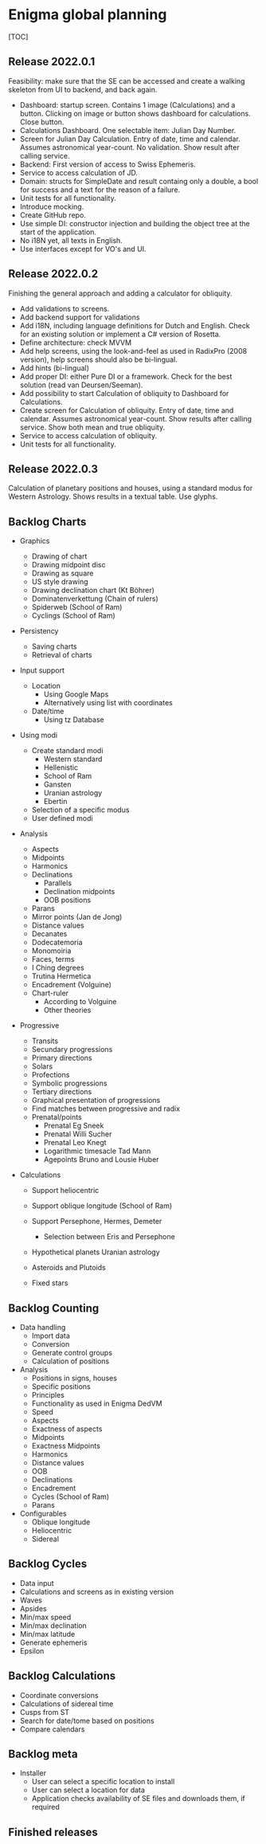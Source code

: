 # Enigma global planning

[TOC]



## Release 2022.0.1

Feasibility: make sure that the SE can be accessed and create a walking skeleton from UI to backend, and back again.

- Dashboard: startup screen. Contains 1 image (Calculations) and a button. Clicking on image or button shows dashboard for calculations. Close button.
- Calculations Dashboard. One selectable item: Julian Day Number.
- Screen for Julian Day Calculation. Entry of date, time and calendar. Assumes astronomical year-count. No validation. Show result after calling service.
- Backend: First version of access to Swiss Ephemeris.
- Service to access calculation of JD.
- Domain: structs for SimpleDate and result containg only a double, a bool for success and a text for the reason of a failure.
- Unit tests for all functionality.
- Introduce mocking.
- Create GitHub repo.
- Use simple DI: constructor injection and building the object tree at the start of the application.
- No i18N yet, all texts in English.
- Use interfaces except for VO's and UI.

## Release 2022.0.2

Finishing the general approach and adding a calculator for obliquity.

- Add validations to screens.
- Add backend support for validations
- Add i18N, including language definitions for Dutch and English. Check for an existing solution or implement a C# version of Rosetta.
- Define architecture: check MVVM
- Add help screens, using the look-and-feel as used in RadixPro (2008 version), help screens should also be bi-lingual.
- Add hints (bi-lingual)
- Add proper DI: either Pure DI or a framework. Check for the best solution (read van Deursen/Seeman).
- Add possibility to start Calculation of obliquity to Dashboard for Calculations.
- Create screen for Calculation of obliquity. Entry of date, time and calendar. Assumes astronomical year-count. Show results after calling service. Show both mean and true obliquity.
- Service to access calculation of obliquity.
- Unit tests for all functionality.

## Release 2022.0.3

Calculation of planetary positions and houses, using a standard modus for Western Astrology. Shows results in a textual table. Use glyphs.

## Backlog Charts

- Graphics

  - Drawing of chart
  - Drawing midpoint disc
  - Drawing as square
  - US style drawing
  - Drawing declination chart (Kt Böhrer)
  - Dominatenverkettung (Chain of rulers)
  - Spiderweb (School of Ram)
  - Cyclings (School of Ram)

- Persistency

  - Saving charts
  - Retrieval of charts

- Input support

  - Location
    - Using Google Maps
    - Alternatively using list with coordinates
  - Date/time
    - Using tz Database

- Using modi

  - Create standard modi
    - Western standard
    - Hellenistic
    - School of Ram
    - Gansten
    - Uranian astrology
    - Ebertin
  - Selection of a specific modus
  - User defined modi

- Analysis

  - Aspects
  - Midpoints
  - Harmonics
  - Declinations
    - Parallels
    - Declination midpoints
    - OOB positions
  - Parans
  - Mirror points (Jan de Jong)
  - Distance values
  - Decanates
  - Dodecatemoria
  - Monomoiria
  - Faces, terms
  - I Ching degrees
  - Trutina Hermetica
  - Encadrement (Volguine)
  - Chart-ruler
    - According to Volguine
    - Other theories

- Progressive

  - Transits
  - Secundary progressions
  - Primary directions
  - Solars
  - Profections
  - Symbolic progressions
  - Tertiary directions
  - Graphical presentation of progressions
  - Find matches between progressive and radix
  - Prenatal/points
    - Prenatal Eg Sneek
    - Prenatal Willi Sucher
    - Prenatal Leo Knegt
    - Logarithmic timesacle Tad Mann
    - Agepoints Bruno and Lousie Huber

- Calculations

  - Support heliocentric

  - Support oblique longitude (School of Ram)

  - Support Persephone, Hermes, Demeter

    - Selection between Eris and Persephone

  - Hypothetical planets Uranian astrology

  - Asteroids and Plutoids

  - Fixed stars

    

## Backlog Counting

- Data handling
  - Import data
  - Conversion
  - Generate control groups
  - Calculation of positions
- Analysis
  - Positions in signs, houses
  - Specific positions
  - Principles
  - Functionality as used in Enigma DedVM
  - Speed
  - Aspects
  - Exactness of aspects
  - Midpoints
  - Exactness Midpoints
  - Harmonics
  - Distance values
  - OOB
  - Declinations
  - Encadrement
  - Cycles (School of Ram)
  - Parans
- Configurables
  - Oblique longitude
  - Heliocentric
  - Sidereal

## Backlog Cycles

- Data input
- Calculations and screens as in existing version
- Waves
- Apsides
- Min/max speed
- Min/max declination
- Min/max latitude
- Generate ephemeris
- Epsilon

## Backlog Calculations

- Coordinate conversions
- Calculations of sidereal time
- Cusps from ST
- Search for date/tome based on positions
- Compare calendars

## Backlog meta

- Installer
  - User can select a specific location to install
  - User can select a location for data
  - Application checks availability of SE files and downloads them, if required

## Finished releases






